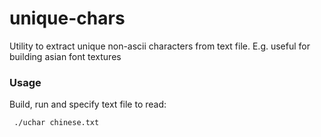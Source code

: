 # unique-chars
Utility to extract unique non-ascii characters from text file.
E.g. useful for building asian font textures

### Usage
Build, run and specify text file to read:

` ./uchar chinese.txt`
